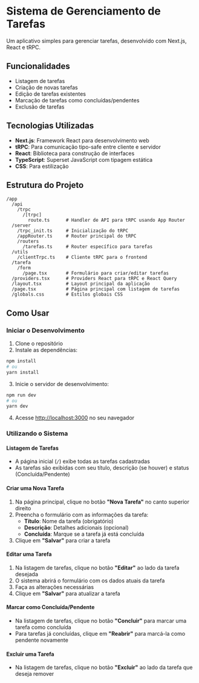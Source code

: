 # Sistema de Gerenciamento de Tarefas

Um aplicativo simples para gerenciar tarefas, desenvolvido com Next.js, React e tRPC.

## Funcionalidades

- Listagem de tarefas
- Criação de novas tarefas
- Edição de tarefas existentes
- Marcação de tarefas como concluídas/pendentes
- Exclusão de tarefas

## Tecnologias Utilizadas

- **Next.js**: Framework React para desenvolvimento web
- **tRPC**: Para comunicação tipo-safe entre cliente e servidor
- **React**: Biblioteca para construção de interfaces
- **TypeScript**: Superset JavaScript com tipagem estática
- **CSS**: Para estilização

## Estrutura do Projeto

```
/app
  /api
    /trpc
      /[trpc]
        route.ts      # Handler de API para tRPC usando App Router
  /server
    /trpc_init.ts     # Inicialização do tRPC
    /appRouter.ts     # Router principal do tRPC
    /routers
      /tarefas.ts     # Router específico para tarefas
  /utils
    /clientTrpc.ts    # Cliente tRPC para o frontend
  /tarefa
    /form
      /page.tsx       # Formulário para criar/editar tarefas
  /providers.tsx      # Providers React para tRPC e React Query
  /layout.tsx         # Layout principal da aplicação
  /page.tsx           # Página principal com listagem de tarefas
  /globals.css        # Estilos globais CSS
```

## Como Usar

### Iniciar o Desenvolvimento

1. Clone o repositório
2. Instale as dependências:

```bash
npm install
# ou
yarn install
```

3. Inicie o servidor de desenvolvimento:

```bash
npm run dev
# ou
yarn dev
```

4. Acesse [http://localhost:3000](http://localhost:3000) no seu navegador

### Utilizando o Sistema

#### Listagem de Tarefas

- A página inicial (`/`) exibe todas as tarefas cadastradas
- As tarefas são exibidas com seu título, descrição (se houver) e status (Concluída/Pendente)

#### Criar uma Nova Tarefa

1. Na página principal, clique no botão **"Nova Tarefa"** no canto superior direito
2. Preencha o formulário com as informações da tarefa:
   - **Título**: Nome da tarefa (obrigatório)
   - **Descrição**: Detalhes adicionais (opcional)
   - **Concluída**: Marque se a tarefa já está concluída
3. Clique em **"Salvar"** para criar a tarefa

#### Editar uma Tarefa

1. Na listagem de tarefas, clique no botão **"Editar"** ao lado da tarefa desejada
2. O sistema abrirá o formulário com os dados atuais da tarefa
3. Faça as alterações necessárias
4. Clique em **"Salvar"** para atualizar a tarefa

#### Marcar como Concluída/Pendente

- Na listagem de tarefas, clique no botão **"Concluir"** para marcar uma tarefa como concluída
- Para tarefas já concluídas, clique em **"Reabrir"** para marcá-la como pendente novamente

#### Excluir uma Tarefa

- Na listagem de tarefas, clique no botão **"Excluir"** ao lado da tarefa que deseja remover
